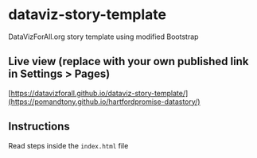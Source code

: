 # dataviz-story-template
DataVizForAll.org story template using modified Bootstrap

## Live view (replace with your own published link in Settings > Pages)
[https://datavizforall.github.io/dataviz-story-template/](https://pomandtony.github.io/hartfordpromise-datastory/)

## Instructions
Read steps inside the `index.html` file
